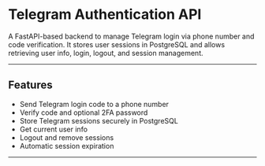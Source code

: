 # Telegram Authentication API

A FastAPI-based backend to manage Telegram login via phone number and code verification. It stores user sessions in PostgreSQL and allows retrieving user info, login, logout, and session management.

---

## Features

- Send Telegram login code to a phone number
- Verify code and optional 2FA password
- Store Telegram sessions securely in PostgreSQL
- Get current user info
- Logout and remove sessions
- Automatic session expiration

---

 
